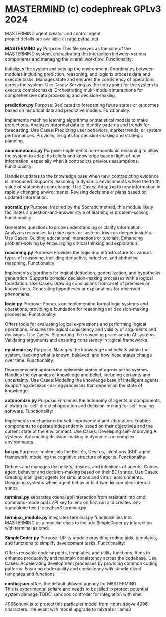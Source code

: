 # <a href="https://opensea.io/assets/matic/0xf0ba8dcdfba1b5aed0b46acddf7dde97075e97a2/1">MASTERMIND</a> (c) codephreak GPLv3 2024
MASTERMIND agent creator and control agent<br />
project details are available at <a href="https://rage.pythai.net">rage.pythai.net</a><br />

<b>MASTERMIND.py</b>
Purpose: This file serves as the core of the MASTERMIND system, orchestrating the interaction between various components and managing the overall workflow.
Functionality:

Initializes the system and sets up the environment.
Coordinates between modules including prediction, reasoning, and logic to process data and execute tasks.
Manages state and ensures the consistency of operations across the system.
Use Cases:
Serving as the entry point for the system to execute complex tasks.
Orchestrating multi-module interactions for comprehensive data processing and decision-making.

<b>prediction.py</b>
Purpose: Dedicated to forecasting future states or outcomes based on historical data and predictive models.
Functionality:

Implements machine learning algorithms or statistical models to make predictions.
Analyzes historical data to identify patterns and trends for forecasting.
Use Cases:
Predicting user behaviors, market trends, or system performances.
Providing insights for decision-making and strategic planning.

<b>nonmonotonic.py</b>
Purpose: Implements non-monotonic reasoning to allow the system to adapt its beliefs and knowledge base in light of new information, especially when it contradicts previous assumptions.
Functionality:

Handles updates to the knowledge base when new, contradicting evidence is introduced.
Supports reasoning in dynamic environments where the truth value of statements can change.
Use Cases:
Adapting to new information in rapidly changing environments.
Revising decisions or plans based on updated information.

<b>socratic.py</b>
Purpose: Inspired by the Socratic method, this module likely facilitates a question-and-answer style of learning or problem-solving.
Functionality:

Generates questions to probe understanding or clarify information.
Analyzes responses to guide users or systems towards deeper insights.
Use Cases:
Guiding educational interactions or tutorials.
Enhancing problem-solving by encouraging critical thinking and exploration.

<b>reasoning.py</b>
Purpose: Provides the logic and infrastructure for various types of reasoning, including deductive, inductive, and abductive reasoning.
Functionality:

Implements algorithms for logical deduction, generalization, and hypothesis generation.
Supports complex decision-making processes with a logical foundation.
Use Cases:
Drawing conclusions from a set of premises or known facts.
Generating hypotheses or explanations for observed phenomena.

<b>logic.py</b>
Purpose: Focuses on implementing formal logic systems and operations, providing a foundation for reasoning and decision-making processes.
Functionality:

Offers tools for evaluating logical expressions and performing logical operations.
Ensures the logical consistency and validity of arguments and decisions.
Use Cases:
Supporting the reasoning processes in AI systems.
Validating arguments and ensuring consistency in logical frameworks.

<b>epistemic.py</b>
Purpose: Manages the knowledge and beliefs within the system, tracking what is known, believed, and how these states change over time.
Functionality:

Represents and updates the epistemic states of agents or the system.
Handles the dynamics of knowledge and belief, including certainty and uncertainty.
Use Cases:
Modeling the knowledge base of intelligent agents.
Supporting decision-making processes that depend on the state of knowledge.

<b>autonomize.py</b>
Purpose: Enhances the autonomy of agents or components, allowing for self-directed operation and decision-making for self-healing software.
Functionality:

Implements mechanisms for self-improvement and adaptation.
Enables components to operate independently based on their objectives and the current state of the environment.
Use Cases:
Developing self-improving AI systems.
Automating decision-making in dynamic and complex environments.

<b>bdi.py</b>
Purpose: Implements the Beliefs, Desires, Intentions (BDI) agent framework, modeling the cognitive structure of agents.
Functionality:

Defines and manages the beliefs, desires, and intentions of agents.
Guides agent behavior and decision-making based on their BDI states.
Use Cases:
Creating intelligent agents for simulations and virtual environments.
Designing systems where agent behavior is driven by complex internal states.

<b>terminai.py</b>
separates openai api interaction from assistant into cmd: command-mode
adds API key to .env on first run and creates .env
standalone test file python3 terminai.py

<b>terminai_module.py</b>
integrates terminai.py functionalities into MASTERMIND as a modular class to include SimpleCoder.py interaction with terminal as cmd:

<b>SimpleCoder.py</b>
Purpose: Utility module providing coding aids, templates, and functions to simplify development tasks.
Functionality:

Offers reusable code snippets, templates, and utility functions.
Aims to enhance productivity and maintain consistency across the codebase.
Use Cases:
Accelerating development processes by providing common coding patterns.
Ensuring code quality and consistency with standardized templates and functions.

<b>config.json</b> offers the default allowed agency for MASTERMIND<br />
This is experimental softare and needs to be jailed to protect potential system damage
TODO: sandbox controller for integration with shell

4096chunk is to protect this particular model from inputs above 4096 characters. irrelevant with model upgrade to mixtral or llama3
